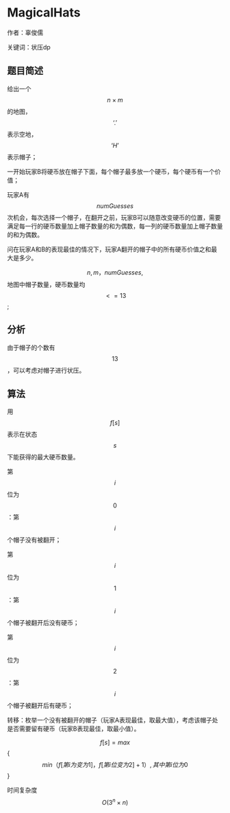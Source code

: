 
# MagicalHats

作者：辜俊儒

关键词：状压dp


## 题目简述
给出一个$$n×m$$ 的地图，$$‘.’$$表示空地，$$‘H’$$表示帽子；

一开始玩家B将硬币放在帽子下面，每个帽子最多放一个硬币，每个硬币有一个价值；

玩家A有$$numGuesses$$次机会，每次选择一个帽子，在翻开之前，玩家B可以随意改变硬币的位置，需要满足每一行的硬币数量加上帽子数量的和为偶数，每一列的硬币数量加上帽子数量的和为偶数。


问在玩家A和B的表现最佳的情况下，玩家A翻开的帽子中的所有硬币价值之和最大是多少。

$$n,m，numGuesses,$$地图中帽子数量，硬币数量均$$<=13$$;



## 分析
由于帽子的个数有$$13$$，可以考虑对帽子进行状压。



## 算法
 用$$f[s]$$表示在状态$$s$$下能获得的最大硬币数量。
 
 第$$i$$位为$$0$$：第$$i$$个帽子没有被翻开；
 
 第$$i$$位为$$1$$：第$$i$$个帽子被翻开后没有硬币；
 
 第$$i$$位为$$2$$：第$$i$$个帽子被翻开后有硬币；
 
 转移：枚举一个没有被翻开的帽子（玩家A表现最佳，取最大值），考虑该帽子处是否需要留有硬币（玩家B表现最佳，取最小值）。
 
 
 $$f[s] = max$${ $$min（f[第i为变为1]，f[第i位变为2]+1）,其中第i位为0$$ }

时间复杂度$$O(3^n × n)$$


